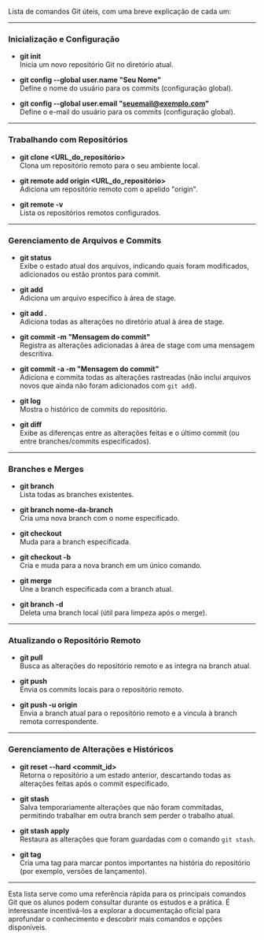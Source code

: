 Lista de comandos Git úteis, com uma breve explicação de cada um:

---

### Inicialização e Configuração

- **git init**  
  Inicia um novo repositório Git no diretório atual.

- **git config --global user.name "Seu Nome"**  
  Define o nome do usuário para os commits (configuração global).

- **git config --global user.email "seuemail@exemplo.com"**  
  Define o e-mail do usuário para os commits (configuração global).

---

### Trabalhando com Repositórios

- **git clone <URL_do_repositório>**  
  Clona um repositório remoto para o seu ambiente local.

- **git remote add origin <URL_do_repositório>**  
  Adiciona um repositório remoto com o apelido "origin".

- **git remote -v**  
  Lista os repositórios remotos configurados.

---

### Gerenciamento de Arquivos e Commits

- **git status**  
  Exibe o estado atual dos arquivos, indicando quais foram modificados, adicionados ou estão prontos para commit.

- **git add <arquivo>**  
  Adiciona um arquivo específico à área de stage.

- **git add .**  
  Adiciona todas as alterações no diretório atual à área de stage.

- **git commit -m "Mensagem do commit"**  
  Registra as alterações adicionadas à área de stage com uma mensagem descritiva.

- **git commit -a -m "Mensagem do commit"**  
  Adiciona e commita todas as alterações rastreadas (não inclui arquivos novos que ainda não foram adicionados com `git add`).

- **git log**  
  Mostra o histórico de commits do repositório.

- **git diff**  
  Exibe as diferenças entre as alterações feitas e o último commit (ou entre branches/commits especificados).

---

### Branches e Merges

- **git branch**  
  Lista todas as branches existentes.

- **git branch nome-da-branch**  
  Cria uma nova branch com o nome especificado.

- **git checkout <nome-da-branch>**  
  Muda para a branch especificada.

- **git checkout -b <nome-da-branch>**  
  Cria e muda para a nova branch em um único comando.

- **git merge <nome-da-branch>**  
  Une a branch especificada com a branch atual.

- **git branch -d <nome-da-branch>**  
  Deleta uma branch local (útil para limpeza após o merge).

---

### Atualizando o Repositório Remoto

- **git pull**  
  Busca as alterações do repositório remoto e as integra na branch atual.

- **git push**  
  Envia os commits locais para o repositório remoto.

- **git push -u origin <nome-da-branch>**  
  Envia a branch atual para o repositório remoto e a vincula à branch remota correspondente.

---

### Gerenciamento de Alterações e Históricos

- **git reset --hard <commit_id>**  
  Retorna o repositório a um estado anterior, descartando todas as alterações feitas após o commit especificado.

- **git stash**  
  Salva temporariamente alterações que não foram commitadas, permitindo trabalhar em outra branch sem perder o trabalho atual.

- **git stash apply**  
  Restaura as alterações que foram guardadas com o comando `git stash`.

- **git tag <nome-da-tag>**  
  Cria uma tag para marcar pontos importantes na história do repositório (por exemplo, versões de lançamento).

---

Esta lista serve como uma referência rápida para os principais comandos Git que os alunos podem consultar durante os estudos e a prática. É interessante incentivá-los a explorar a documentação oficial para aprofundar o conhecimento e descobrir mais comandos e opções disponíveis.
